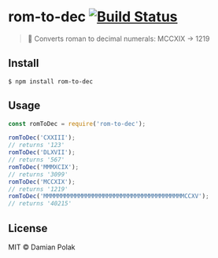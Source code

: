# rom-to-dec [![Build Status](https://travis-ci.org/damianpolak/rom-to-dec.svg?branch=master)](https://travis-ci.org/damianpolak/rom-to-dec)

> :jack_o_lantern: Converts roman to decimal numerals: MCCXIX → 1219

## Install

```
$ npm install rom-to-dec
```

## Usage

```js
const romToDec = require('rom-to-dec');

romToDec('CXXIII');
// returns '123'
romToDec('DLXVII');
// returns '567'
romToDec('MMMXCIX');
// returns '3099'
romToDec('MCCXIX');
// returns '1219'
romToDec('MMMMMMMMMMMMMMMMMMMMMMMMMMMMMMMMMMMMMMMMCCXV');
// returns '40215'
```

## License

MIT © Damian Polak
